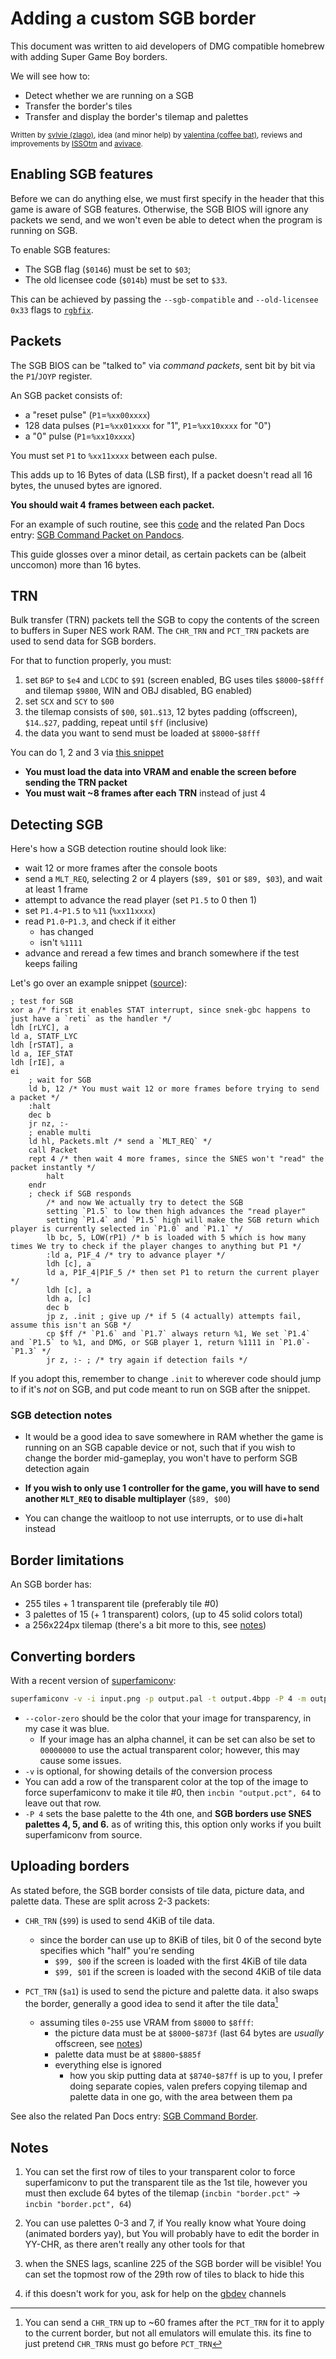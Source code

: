 # Adding a custom SGB border

This document was written to aid developers of DMG compatible homebrew with adding Super Game Boy borders.

We will see how to:

- Detect whether we are running on a SGB
- Transfer the border's tiles
- Transfer and display the border's tilemap and palettes

<small>

Written by [sylvie (zlago)](https://zlago.github.io/me/), idea (and minor help) by [valentina (coffee bat)](https://coffeebat.neocities.org/), reviews and improvements by [ISSOtm](https://eldred.fr) and [avivace](https://github.com/avivace).

</small>

## Enabling SGB features

Before we can do anything else, we must first specify in the header that this game is aware of SGB features.
Otherwise, the SGB BIOS will ignore any packets we send, and we won't even be able to detect when the program is running on SGB.

To enable SGB features:

- The SGB flag (`$0146`) must be set to `$03`;
- The old licensee code (`$014b`) must be set to `$33`.

This can be achieved by passing the `--sgb-compatible` and `--old-licensee 0x33` flags to [`rgbfix`](https://rgbds.gbdev.io/docs/rgbgfx.1).

## Packets

The SGB BIOS can be "talked to" via *command packets*, sent bit by bit via the `P1`/`JOYP` register.

An SGB packet consists of:

- a "reset pulse" (`P1`=`%xx00xxxx`)
- 128 data pulses (`P1`=`%xx01xxxx` for "1", `P1`=`%xx10xxxx` for "0")
- a "0" pulse (`P1`=`%xx10xxxx`)

You must set `P1` to `%xx11xxxx` between each pulse.

This adds up to 16 Bytes of data (LSB first), If a packet doesn't read all 16 bytes, the unused bytes are ignored.

**You should wait 4 frames between each packet.**

For an example of such routine, see this [code](https://github.com/zlago/violence-gbc/blob/11cfdb6ee8a35e042fa9712484d814e0961cea7c/src/sub.sm83#L413-L463) and the related Pan Docs entry: [SGB Command Packet on Pandocs](https://gbdev.io/pandocs/SGB_Command_Packet.html).

This guide glosses over a minor detail, as certain packets can be (albeit unccomon) more than 16 bytes.

## TRN

Bulk transfer (TRN) packets tell the SGB to copy the contents of the screen to buffers in Super NES work RAM. The `CHR_TRN` and `PCT_TRN` packets are used to send data for SGB borders.

For that to function properly, you must:

1. set `BGP` to `$e4` and `LCDC` to `$91` (screen enabled, BG uses tiles `$8000`-`$8fff` and tilemap `$9800`, WIN and OBJ disabled, BG enabled)
2. set `SCX` and `SCY` to `$00`
3. the tilemap consists of `$00`, `$01`..`$13`, 12 bytes padding (offscreen), `$14`..`$27`, padding, repeat until `$ff` (inclusive)
4. the data you want to send must be loaded at `$8000`-`$8fff`

You can do 1, 2 and 3 via [this snippet](https://github.com/zlago/snek-gbc/blob/baef0369f57d2b0d58316cb1c28c6cc22475a6c9/code/init.sm83#L208-L230)

- **You must load the data into VRAM and enable the screen before sending the TRN packet**
- **You must wait ~8 frames after each TRN** instead of just 4

## Detecting SGB

Here's how a SGB detection routine should look like:

- wait 12 or more frames after the console boots
- send a `MLT_REQ`, selecting 2 or 4 players (`$89, $01` or `$89, $03`), and wait at least 1 frame
- attempt to advance the read player (set `P1.5` to 0 then 1)
- set `P1.4`-`P1.5` to `%11` (`%xx11xxxx`)
- read `P1.0`-`P1.3`, and check if it either
	* has changed
	* isn't `%1111`
- advance and reread a few times and branch somewhere if the test keeps failing

Let's go over an example snippet ([source](https://github.com/zlago/snek-gbc/blob/baef0369f57d2b0d58316cb1c28c6cc22475a6c9/code/init.sm83#L167-L196)):

```sm83asm
; test for SGB
xor a /* first it enables STAT interrupt, since snek-gbc happens to just have a `reti` as the handler */
ldh [rLYC], a
ld a, STATF_LYC
ldh [rSTAT], a
ld a, IEF_STAT
ldh [rIE], a
ei
	; wait for SGB
	ld b, 12 /* You must wait 12 or more frames before trying to send a packet */
	:halt
	dec b
	jr nz, :-
	; enable multi
	ld hl, Packets.mlt /* send a `MLT_REQ` */
	call Packet
	rept 4 /* then wait 4 more frames, since the SNES won't "read" the packet instantly */
		halt
	endr
	; check if SGB responds
		/* and now We actually try to detect the SGB
		setting `P1.5` to low then high advances the "read player"
		setting `P1.4` and `P1.5` high will make the SGB return which player is currently selected in `P1.0` and `P1.1` */
		lb bc, 5, LOW(rP1) /* b is loaded with 5 which is how many times We try to check if the player changes to anything but P1 */
		:ld a, P1F_4 /* try to advance player */
		ldh [c], a
		ld a, P1F_4|P1F_5 /* then set P1 to return the current player */
		ldh [c], a
		ldh a, [c]
		dec b
		jp z, .init ; give up /* if 5 (4 actually) attempts fail, assume this isn't an SGB */
		cp $ff /* `P1.6` and `P1.7` always return %1, We set `P1.4` and `P1.5` to %1, and DMG, or SGB player 1, return %1111 in `P1.0`-`P1.3` */
		jr z, :- ; /* try again if detection fails */
```

If you adopt this, remember to change `.init` to wherever code should jump to if it's _not_ on SGB, and put code meant to run on SGB after the snippet.

### SGB detection notes

- It would be a good idea to save somewhere in RAM whether the game is running on an SGB capable device or not, such that if you wish to change the border mid-gameplay, you won't have to perform SGB detection again

- **If you wish to only use 1 controller for the game, you will have to send another `MLT_REQ` to disable multiplayer** (`$89, $00`)

- You can change the waitloop to not use interrupts, or to use di+halt instead

## Border limitations

An SGB border has:

- 255 tiles + 1 transparent tile (preferably tile #0)
- 3 palettes of 15 (+ 1 transparent) colors, (up to 45 solid colors total)
- a 256x224px tilemap (there's a bit more to this, see [notes](#notes))

## Converting borders

With a recent version of [superfamiconv](https://github.com/Optiroc/SuperFamiconv):

```sh
superfamiconv -v -i input.png -p output.pal -t output.4bpp -P 4 -m output.pct -M snes --color-zero 0000ff -B 4
```

- `--color-zero` should be the color that your image for transparency, in my case it was blue.
	* If your image has an alpha channel, it can be set can also be set to `00000000` to use the actual transparent color; however, this may cause some issues.
- `-v` is optional, for showing details of the conversion process
- You can add a row of the transparent color at the top of the image to force superfamiconv to make it tile #0, then `incbin "output.pct", 64` to leave out that row.
- `-P 4` sets the base palette to the 4th one, and **SGB borders use SNES palettes 4, 5, and 6.** as of writing this, this option only works if you built superfamiconv from source.

## Uploading borders

As stated before, the SGB border consists of tile data, picture data, and palette data. These are split across 2-3 packets:

- `CHR_TRN` (`$99`) is used to send 4KiB of tile data.

	* since the border can use up to 8KiB of tiles, bit 0 of the second byte specifies which "half" you're sending
		- `$99, $00` if the screen is loaded with the first 4KiB of tile data
		- `$99, $01` if the screen is loaded with the second 4KiB of tile data

- `PCT_TRN` (`$a1`) is used to send the picture and palette data. it also swaps the border, generally a good idea to send it after the tile data[^1]

	* assuming tiles `0`-`255` use VRAM from `$8000` to `$8fff`:
		- the picture data must be at `$8000`-`$873f` (last 64 bytes are _usually_ offscreen, see [notes](#notes))
		- palette data must be at `$8800`-`$885f`
		- everything else is ignored
			* how you skip putting data at `$8740`-`$87ff` is up to you, I prefer doing separate copies, valen prefers copying tilemap and palette data in one go, with the area between them pa

See also the related Pan Docs entry: [SGB Command Border](https://gbdev.io/pandocs/SGB_Command_Border.html).

[^1]: You can send a `CHR_TRN` up to \~60 frames after the `PCT_TRN` for it to apply to the current border, but not all emulators will emulate this. its fine to just pretend `CHR_TRN`s must go before `PCT_TRN`

## Notes

1. You can set the first row of tiles to your transparent color to force superfamiconv to put the transparent tile as the 1st tile, however you must then exclude 64 bytes of the tilemap (`incbin "border.pct"` -> `incbin "border.pct", 64`)

2. You can use palettes 0-3 and 7, if You really know what Youre doing (animated borders yay), but You will probably have to edit the border in YY-CHR, as there aren't really any other tools for that

3. when the SNES lags, scanline 225 of the SGB border will be visible! You can set the topmost row of the 29th row of tiles to black to hide this

4. if this doesn't work for you, ask for help on the [gbdev](https://gbdev.io/chat.html) channels
